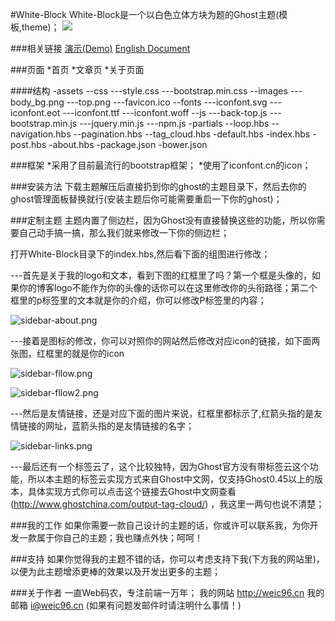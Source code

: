 #White-Block
White-Block是一个以白色立体方块为题的Ghost主题(模板,theme)；
![](https://github.com/Weic96/Whie-Block/blob/master/white-block.jpg)

###相关链接
[演示(Demo)](http://weic.ghost.io)
[English Document](https://github.com/Weic96/Whie-Block/blob/master/en-Readme)

###页面
	*首页
    *文章页
    *关于页面

####结构
	-assets
    	--css
        	---style.css
            ---bootstrap.min.css
        --images
        	---body_bg.png
            ---top.png
            ---favicon.ico
        --fonts
        	---iconfont.svg
            ---iconfont.eot
            ---iconfont.ttf
            ---iconfont.woff
        --js
        	---back-top.js
            ---bootstrap.min.js
            ---jquery.min.js
            ---npm.js
    -partials
    	--loop.hbs
        --navigation.hbs
        --pagination.hbs
        --tag_cloud.hbs
    -default.hbs
    -index.hbs
    -post.hbs
    -about.hbs
    -package.json
    -bower.json
    
###框架
	*采用了目前最流行的bootstrap框架；
    *使用了iconfont.cn的icon；
    
###安装方法
下载主题解压后直接扔到你的ghost的主题目录下，然后去你的ghost管理面板替换就行(安装主题后你可能需要重启一下你的ghost)；

###定制主题
主题内置了侧边栏，因为Ghost没有直接替换这些的功能，所以你需要自己动手搞一搞，那么我们就来修改一下你的侧边栏；

打开White-Block目录下的index.hbs,然后看下面的组图进行修改；

---首先是关于我的logo和文本，看到下图的红框里了吗？第一个框是头像的，如果你的博客logo不能作为你的头像的话你可以在这里修改你的头衔路径；第二个框里的p标签里的文本就是你的介绍，你可以修改P标签里的内容；

![sidebar-about.png](.\White-Block-master\sidebar-about.png)

---接着是图标的修改，你可以对照你的网站然后修改对应icon的链接，如下面两张图，红框里的就是你的icon

![sidebar-fllow.png](.\White-Block-master\sidebar-fllow.png)


![sidebar-fllow2.png](.\White-Block-master\sidebar-fllow2.png)

---然后是友情链接，还是对应下面的图片来说，红框里都标示了,红箭头指的是友情链接的网址，蓝箭头指的是友情链接的名字；

![sidebar-links.png](.\White-Block-master\sidebar-links.png)

---最后还有一个标签云了，这个比较独特，因为Ghost官方没有带标签云这个功能，所以本主题的标签云实现方式来自Ghost中文网，仅支持Ghost0.45以上的版本，具体实现方式你可以点击这个链接去Ghost中文网查看(http://www.ghostchina.com/output-tag-cloud/) ，我这里一两句也说不清楚；

###我的工作
如果你需要一款自己设计的主题的话，你或许可以联系我，为你开发一款属于你自己的主题；我也赚点外快；呵呵！

###支持
如果你觉得我的主题不错的话，你可以考虑支持下我(下方我的网站里)，以便为此主题增添更棒的效果以及开发出更多的主题；

###关于作者
一直Web码农，专注前端一万年；
我的网站 http://weic96.cn
我的邮箱 i@weic96.cn (如果有问题发邮件时请注明什么事情！)
